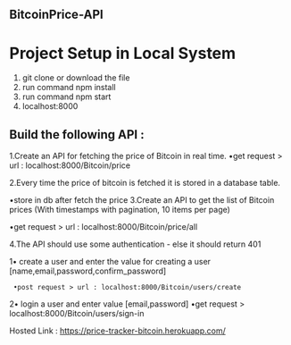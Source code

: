 ## BitcoinPrice-API

# Project Setup in Local System

1. git clone or download the file
2. run command npm install
3. run command npm start
4. localhost:8000

## Build the following API :

1.Create an API for fetching the price of Bitcoin in real time.
•get request > url : localhost:8000/Bitcoin/price

2.Every time the price of bitcoin is fetched it is stored in a database table.

•store in db after fetch the price
3.Create an API to get the list of Bitcoin prices (With timestamps with pagination, 10 items per page)

•get request > url : localhost:8000/Bitcoin/price/all

4.The API should use some authentication - else it should return 401

1• create a user and enter the value for creating a user [name,email,password,confirm_password]

     •post request > url : localhost:8000/Bitcoin/users/create


2• login a user and enter value [email,password]
•get request > localhost:8000/Bitcoin/users/sign-in

Hosted Link : https://price-tracker-bitcoin.herokuapp.com/
